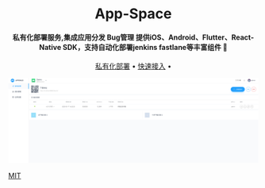 <div align='center'>

  <h1>App-Space</h1>

  <h4>
    私有化部署服务,集成应用分发 Bug管理 提供iOS、Android、Flutter、React-Native SDK，支持自动化部署jenkins fastlane等丰富组件 🖖
  </h4>

  <div>
    <a href="https://appspa.github.io/">私有化部署</a> •
    <a href="https://appspa.github.io/docs/developer-guide">快速接入</a> •
  </div>
</div>

![AppSpace Showcase](https://github.com/appspa/appspa.github.io/blob/main/static/img/app_distribute.png)

[//]: # (## 特性)

[//]: # ()
[//]: # (## 在线演示)

[//]: # ()
[//]: # (## 发布协议)

[MIT][mit-link]


[app-space-ios-sdk]: https://github.com/tryzealot/app-space-ios-sdk
[app-space-android-sdk]: https://github.com/tryzealot/app-space-android-sdk
[fastlane-plugin-app-space]: https://github.com/appspa/fastlane-plugin-app-space
[mit-link]: https://github.com/appspa/app-space/blob/develop/CHANGELOG.md
